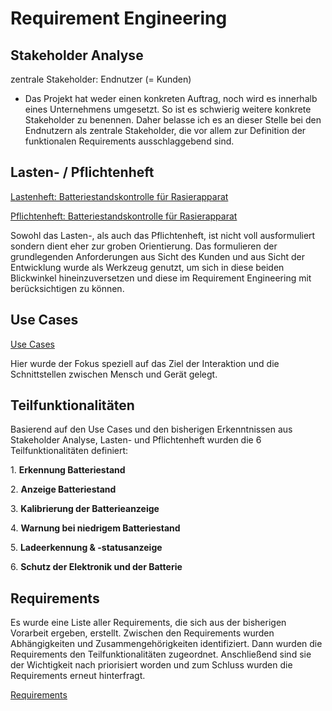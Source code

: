 # Requirement Engineering

## Stakeholder Analyse

zentrale Stakeholder: Endnutzer (= Kunden)

* Das Projekt hat weder einen konkreten Auftrag, noch wird es innerhalb eines Unternehmens umgesetzt. So ist es schwierig weitere konkrete Stakeholder zu benennen. Daher belasse ich es an dieser Stelle bei den Endnutzern als zentrale Stakeholder, die vor allem zur Definition der funktionalen Requirements ausschlaggebend sind.

## Lasten- / Pflichtenheft

[Lastenheft: Batteriestandskontrolle für Rasierapparat](./referenziert/Requirement_Engineering/Lastenheft.md)

[Pflichtenheft: Batteriestandskontrolle für Rasierapparat](./referenziert/Requirement_Engineering/Pflichtenheft.md)

Sowohl das Lasten-, als auch das Pflichtenheft, ist nicht voll ausformuliert sondern dient eher zur groben Orientierung. Das formulieren der grundlegenden Anforderungen aus Sicht des Kunden und aus Sicht der Entwicklung wurde als Werkzeug genutzt, um sich in diese beiden Blickwinkel hineinzuversetzen und diese im Requirement Engineering mit berücksichtigen zu können.

## Use Cases

[Use Cases](./referenziert/Requirement_Engineering/Use_cases.md)

Hier wurde der Fokus speziell auf das Ziel der Interaktion und die Schnittstellen zwischen Mensch und Gerät gelegt.

## Teilfunktionalitäten

Basierend auf den Use Cases und den bisherigen Erkenntnissen aus Stakeholder Analyse, Lasten- und Pflichtenheft wurden die 6 Teilfunktionalitäten definiert:

1. **Erkennung Batteriestand**

2. **Anzeige Batteriestand**

3. **Kalibrierung der Batterieanzeige**

4. **Warnung bei niedrigem Batteriestand**

5. **Ladeerkennung & -statusanzeige**

6. **Schutz der Elektronik und der Batterie**

## Requirements

Es wurde eine Liste aller Requirements, die sich aus der bisherigen Vorarbeit ergeben, erstellt. Zwischen den Requirements wurden Abhängigkeiten und Zusammengehörigkeiten identifiziert. Dann wurden die Requirements den Teilfunktionalitäten zugeordnet. Anschließend sind sie der Wichtigkeit nach priorisiert worden und zum Schluss wurden die Requirements erneut hinterfragt.

[Requirements](Requirements.md)